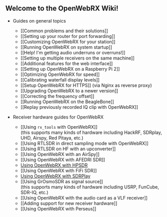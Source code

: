 ## Welcome to the OpenWebRX Wiki!

* Guides on general topics
  * [[Common problems and their solutions]]
  * [[Setting up your router for port forwarding]]
  * [[Customizing OpenWebRX for your station]]
  * [[Running OpenWebRX on system startup]]
  * [[Help! I'm getting audio underruns or overruns!]]
  * [[Setting up multiple receivers on the same machine]]
  * [[Additional features for the web interface]]
  * [[Setting up OpenWebRX on a Raspberry Pi 2]]
  * [[Optimizing OpenWebRX for speed]]
  * [[Calibrating waterfall display levels]]
  * [[Setup OpenWebRX for HTTPS]] (via Nginx as reverse proxy)
  * [[Upgrading OpenWebRX to a newer version]]
  * [[Correcting the frequency offset]]
  * [[Running OpenWebRX on the BeagleBone]]
  * [[Replay previously recorded IQ clip with OpenWebRX]]

* Receiver hardware guides for OpenWebRX
    * [[Using `rx_tools` with OpenWebRX]]<br/>(this supports many kinds of hardware including HackRF, SDRplay, UHD, Airspy, Red Pitaya, etc.)
    * [[Using RTLSDR in direct sampling mode with OpenWebRX]]
    * [[Using RTLSDR on HF with an upconverter]]
    * [[Using OpenWebRX with an AirSpy]]
    * [[Using OpenWebRX with AFEDRI SDR]]
    * [Using OpenWebRX with HPSDR](http://blog.sdr.hu/2016/06/23/hpsdrtool.html)
    * [[Using OpenWebRX with FiFi SDR]]
    * [Using OpenWebRX with SDRPlay](https://github.com/krippendorf/SDRPlayPorts)
    * [[Using GrOsmoSDR as signal source]]<br/>(this supports many kinds of hardware including USRP, FunCube, SDR-IQ, etc.)
    * [[Using OpenWebRX with the audio card as a VLF receiver]]
    * [[Adding support for new receiver hardware]]
    * [[Using OpenWebRX with Perseus]]